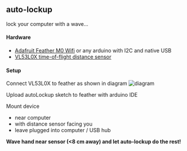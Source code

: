## auto-lockup
lock your computer with a wave...



#### Hardware

* [Adafruit Feather M0 Wifi](https://www.adafruit.com/product/3010) or any arduino with I2C and native USB
* [VL53L0X time-of-flight distance sensor](https://www.adafruit.com/product/3317)

#### Setup

Connect VL53L0X to feather as shown in diagram
![diagram](https://cdn-learn.adafruit.com/assets/assets/000/048/762/medium640/adafruit_products_m0_vl53l0x_bb.png?1534097917)

Upload autoLockup sketch to feather with arduino IDE

Mount device
* near computer 
* with distance sensor facing you
* leave plugged into computer / USB hub

**Wave hand near sensor (<8 cm away) and let auto-lockup do the rest!**
